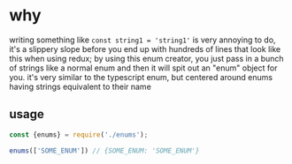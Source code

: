 # why
writing something like `const string1 = 'string1'` is very annoying to do, it's a slippery slope before you end up with hundreds of lines that look like this when using redux; by using this enum creator, you just pass in a bunch of strings like a normal enum and then it will spit out an "enum" object for you. it's very similar to the typescript enum, but centered around enums having strings equivalent to their name

## usage
```js
const {enums} = require('./enums');

enums(['SOME_ENUM']) // {SOME_ENUM: 'SOME_ENUM'}
```
